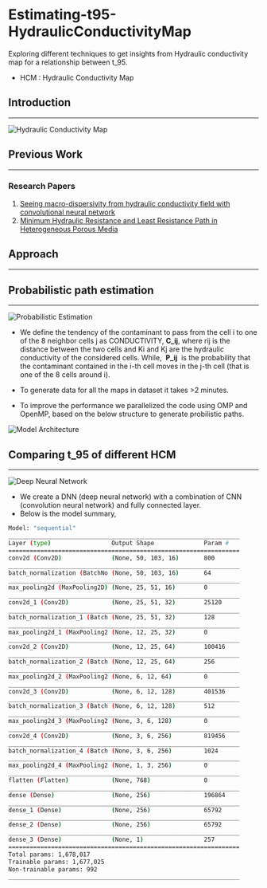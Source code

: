 # Estimating-t95-HydraulicConductivityMap

Exploring different techniques to get insights from Hydraulic conductivity map for a relationship between t_95.

- HCM : Hydraulic Conductivity Map

## Introduction

***

![Hydraulic Conductivity Map](raw/map.png)

## Previous Work

***

### Research Papers

1. [Seeing macro-dispersivity from hydraulic conductivity field with convolutional neural network](https://www.sciencedirect.com/science/article/abs/pii/S0309170819308607)
2. [Minimum Hydraulic Resistance and Least Resistance Path in Heterogeneous Porous Media](https://agupubs.onlinelibrary.wiley.com/doi/full/10.1002/2017WR020418)

## Approach

***

## Probabilistic path estimation

***

![Probabilistic Estimation](raw/ProbabilisticEstimation.png)

- We define the tendency of the contaminant to pass from the cell i to one of the 8 neighbor cells j as CONDUCTIVITY, ​ **C_ij**, where rij is the distance between the two cells and Ki and Kj are the hydraulic conductivity of the considered cells. While, ​ **P_ij** ​ is the probability that the contaminant contained in the i-th cell moves in the j-th cell (that is one of the 8 cells around i).

- To generate data for all the maps in dataset it takes >2 minutes.
- To improve the performance we parallelized the code using OMP and OpenMP, based on the below structure to generate probilistic paths.

![Model Architecture](raw/ProbabilisticModel.png)

## Comparing t_95 of different HCM

***

![Deep Neural Network](raw/model.png)

- We create a DNN (deep neural network) with a combination of CNN (convolution neural network) and fully connected layer.
- Below is the model summary,

```bash
Model: "sequential"
_________________________________________________________________
Layer (type)                 Output Shape              Param #
=================================================================
conv2d (Conv2D)              (None, 50, 103, 16)       800
_________________________________________________________________
batch_normalization (BatchNo (None, 50, 103, 16)       64
_________________________________________________________________
max_pooling2d (MaxPooling2D) (None, 25, 51, 16)        0
_________________________________________________________________
conv2d_1 (Conv2D)            (None, 25, 51, 32)        25120
_________________________________________________________________
batch_normalization_1 (Batch (None, 25, 51, 32)        128
_________________________________________________________________
max_pooling2d_1 (MaxPooling2 (None, 12, 25, 32)        0
_________________________________________________________________
conv2d_2 (Conv2D)            (None, 12, 25, 64)        100416
_________________________________________________________________
batch_normalization_2 (Batch (None, 12, 25, 64)        256
_________________________________________________________________
max_pooling2d_2 (MaxPooling2 (None, 6, 12, 64)         0
_________________________________________________________________
conv2d_3 (Conv2D)            (None, 6, 12, 128)        401536
_________________________________________________________________
batch_normalization_3 (Batch (None, 6, 12, 128)        512
_________________________________________________________________
max_pooling2d_3 (MaxPooling2 (None, 3, 6, 128)         0
_________________________________________________________________
conv2d_4 (Conv2D)            (None, 3, 6, 256)         819456
_________________________________________________________________
batch_normalization_4 (Batch (None, 3, 6, 256)         1024
_________________________________________________________________
max_pooling2d_4 (MaxPooling2 (None, 1, 3, 256)         0
_________________________________________________________________
flatten (Flatten)            (None, 768)               0
_________________________________________________________________
dense (Dense)                (None, 256)               196864
_________________________________________________________________
dense_1 (Dense)              (None, 256)               65792
_________________________________________________________________
dense_2 (Dense)              (None, 256)               65792
_________________________________________________________________
dense_3 (Dense)              (None, 1)                 257
=================================================================
Total params: 1,678,017
Trainable params: 1,677,025
Non-trainable params: 992
_________________________________________________________________
```
